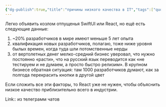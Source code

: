 ```yaml
---
{"dg-publish":true,"title":"причины низкого качества в IT","tags":["quotes"],"date":"2023-10-22T11:55:35+04:00","modified_at":"2024-05-07T12:20:41+03:00","aliases":"причины низкого качества в IT","dg-path":"/quotes/202310221155.md","permalink":"/quotes/202310221155/","dgPassFrontmatter":true}
---
```



Легко объявить козлом отпущенья SwiftUI или React, но ещё есть следующие данные:
1. ~20% разработчиков в мире имеют меньше 5 лет опыта
2. квалификация новых разработчиков, полагаю, тоже ниже уровня былых времен, когда туда шли потомственные нерды
3. от вертолетных денег мелко-средний бизнес уверовал, что нужно постоянно «расти», что на русский язык переводится как «не тестируем и не думаем, а просто быстро релизим». В крупном бизнесе обратная ситуация: там 1000 разработчиков думают, как за полгода перекрасить кнопки в другой цвет

Если сложить все эти факторы, то React уже не нужен, чтобы объяснить низкое качество приблизительно всего в индустрии.

Link:: из телеграмм чатов
